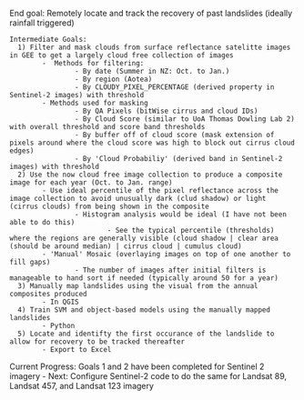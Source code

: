 End goal: Remotely locate and track the recovery of past landslides (ideally rainfall triggered)
    
    Intermediate Goals: 
      1) Filter and mask clouds from surface reflectance satelitte images in GEE to get a largely cloud free collection of images
            -  Methods for filtering:
                    - By date (Summer in NZ: Oct. to Jan.)
                    - By region (Aotea)
                    - By CLOUDY_PIXEL_PERCENTAGE (derived property in Sentinel-2 images) with threshold
            - Methods used for masking
                    - By QA Pixels (bitWise cirrus and cloud IDs)
                    - By Cloud Score (similar to UoA Thomas Dowling Lab 2) with overall threshold and score band thresholds
                    - By buffer off of cloud score (mask extension of pixels around where the cloud score was high to block out cirrus cloud edges)
                    - By 'Cloud Probabiliy' (derived band in Sentinel-2 images) with threshold 
      2) Use the now cloud free image collection to produce a composite image for each year (Oct. to Jan. range)
            - Use ideal percentile of the pixel reflectance across the image collection to avoid unusually dark (clud shadow) or light (cirrus clouds) from being shown in the composite
                    - Histogram analysis would be ideal (I have not been able to do this)
                            - See the typical percentile (thresholds) where the regions are generally visible (cloud shadow | clear area (should be around median) | cirrus cloud | cumulus cloud)
            - 'Manual' Mosaic (overlaying images on top of one another to fill gaps)
                    - The number of images after initial filters is manageable to hand sort if needed (typically around 50 for a year)               
      3) Manually map landslides using the visual from the annual composites produced
            - In QGIS
      4) Train SVM and object-based models using the manually mapped landslides
            - Python
      5) Locate and identifty the first occurance of the landslide to allow for recovery to be tracked thereafter
            - Export to Excel
            
Current Progress: Goals 1 and 2 have been completed for Sentinel 2 imagery
    - Next: Configure Sentinel-2 code to do the same for Landsat 89, Landsat 457, and Landsat 123 imagery
